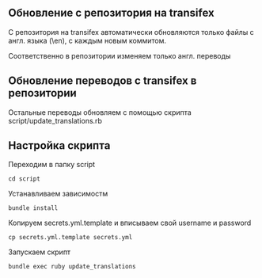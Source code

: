 ## Обновление с репозитория на transifex
С репозитория на transifex автоматически обновляются только файлы с англ. языка (\en), с каждым новым коммитом.

Соответственно в репозитории изменяем только англ. переводы

## Обновление переводов с transifex в репозитории
Остальные переводы обновляем с помощью скрипта script/update_translations.rb

## Настройка скрипта
Переходим в папку script

    cd script
Устанавливаем зависимостм

    bundle install
Копируем secrets.yml.template и вписываем свой username и password

    cp secrets.yml.template secrets.yml
Запускаем скрипт

    bundle exec ruby update_translations
